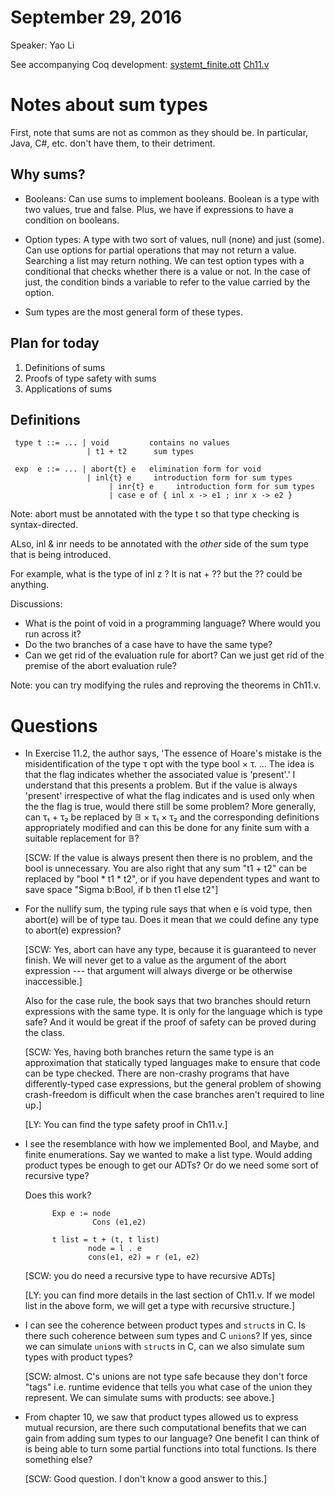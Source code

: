 # September 29, 2016

Speaker: Yao Li

See accompanying Coq development:
[systemt_finite.ott](../code/systemt_finite.ott)
[Ch11.v](../code/Ch11.v)

# Notes about sum types

First, note that sums are not as common as they should be. In particular,
Java, C#, etc. don't have them, to their detriment.

## Why sums?

- Booleans: Can use sums to implement booleans. Boolean is a type with two
values, true and false.  Plus, we have if expressions to have a condition on
booleans.

- Option types: A type with two sort of values, null (none) and just (some).
Can use options for partial operations that may not return a value. Searching
a list may return nothing.  We can test option types with a conditional that
checks whether there is a value or not. In the case of just, the condition
binds a variable to refer to the value carried by the option.

- Sum types are the most general form of these types.

## Plan for today

1. Definitions of sums
2. Proofs of type safety with sums
3. Applications of sums


## Definitions

     type t ::= ... | void         contains no values
	                 | t1 + t2      sum types

     exp  e ::= ... | abort{t} e   elimination form for void
	                 | inl{t} e     introduction form for sum types
						  | inr{t} e     introduction form for sum types
						  | case e of { inl x -> e1 ; inr x -> e2 }

Note: abort must be annotated with the type t so that type checking is
syntax-directed.

ALso, inl & inr needs to be annotated with the *other* side of the sum type
that is being introduced.

For example, what is the type of inl z ?  It is nat + ?? but the ?? could be
anything.

Discussions:

- What is the point of void in a programming language? Where would you run
  across it?
- Do the two branches of a case have to have the same type?
- Can we get rid of the evaluation rule for abort? Can we just get rid of the
  premise of the abort evaluation rule?

Note: you can try modifying the rules and reproving the theorems in Ch11.v.

# Questions

- In Exercise 11.2, the author says, 'The essence of Hoare's mistake is the
  misidentification of the type τ opt with the type bool × τ. ... The idea is
  that the flag indicates whether the associated value is 'present'.' I
  understand that this presents a problem. But if the value is always 'present'
  irrespective of what the flag indicates and is used only when the the flag is
  true, would there still be some problem? More generally, can τ₁ + τ₂ be
  replaced by 𝔹 × τ₁ × τ₂ and the corresponding definitions appropriately
  modified and can this be done for any finite sum with a suitable replacement
  for 𝔹?

  [SCW: If the value is always present then there is no problem, and the bool
  is unnecessary.  You are also right that any sum "t1 + t2" can be replaced by
  "bool * t1 * t2", or if you have dependent types and want to save space
  "Sigma b:Bool, if b then t1 else t2"]

- For the nullify sum, the typing rule says that when e is void type, then
  abort(e) will be of type tau. Does it mean that we could define any type to
  abort(e) expression?

  [SCW: Yes, abort can have any type, because it is guaranteed to never
  finish. We will never get to a value as the argument of the abort expression
  --- that argument will always diverge or be otherwise inaccessible.]


  Also for the case rule, the book says that two branches should return
  expressions with the same type. It is only for the language which is type
  safe? And it would be great if the proof of safety can be proved during the
  class.

  [SCW: Yes, having both branches return the same type is an approximation
  that statically typed languages make to ensure that code can be type
  checked.  There are non-crashy programs that have differently-typed case
  expressions, but the general problem of showing crash-freedom is difficult
  when the case branches aren't required to line up.]

  [LY: You can find the type safety proof in Ch11.v.]

- I see the resemblance with how we implemented Bool, and Maybe, and finite
  enumerations. Say we wanted to make a list type. Would adding product types be
  enough to get our ADTs? Or do we need some sort of recursive type?

  Does this work?

            Exp e := node
                     Cons (e1,e2)

            t list = t + (t, t list)
                    node = l . e
                    cons(e1, e2) = r (e1, e2)

  [SCW: you do need a recursive type to have recursive ADTs]

  [LY: you can find more details in the last section of Ch11.v.
  If we model list in the above form, we will get a type with recursive
  structure.]

- I can see the coherence between product types and `struct`s in C. Is there
  such coherence between sum types and C `union`s?  If yes, since we can
  simulate `union`s with `struct`s in C, can we also simulate sum types with
  product types?

  [SCW: almost. C's unions are not type safe because they don't force "tags"
  i.e. runtime evidence that tells you what case of the union they represent.
  We can simulate sums with products: see above.]

- From chapter 10, we saw that product types allowed us to express mutual
  recursion, are there such computational benefits that we can gain from
  adding sum types to our language?
  One benefit I can think of is being able to turn some partial functions into
  total functions. Is there something else?

  [SCW: Good question. I don't know a good answer to this.]
